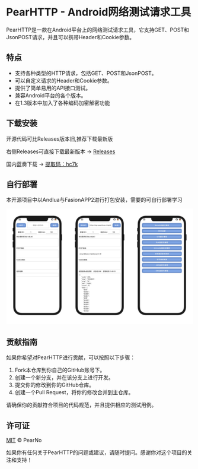 # PearHTTP - Android网络测试请求工具
PearHTTP是一款在Android平台上的网络测试请求工具，它支持GET、POST和JsonPOST请求，并且可以携带Header和Cookie参数。

## 特点

- 支持各种类型的HTTP请求，包括GET、POST和JsonPOST。
- 可以自定义请求的Header和Cookie参数。
- 提供了简单易用的API接口测试。
- 兼容Android平台的各个版本。
- 在1.3版本中加入了各种编码加密解密功能

## 下载安装

开源代码可比Releases版本旧,推荐下载最新版

右侧Releases可直接下载最新版本 ->  [Releases](https://github.com/PearNoDec/PearHTTP/releases/)

国内蓝奏下载 -> [提取码：hc7k](https://pearno.lanzouj.com/ikxIV16skybg)

## 自行部署

本开源项目中以Andlua与FasionAPP2进行打包安装，需要的可自行部署学习

![Image text](info.png)

## 贡献指南

如果你希望对PearHTTP进行贡献，可以按照以下步骤：

1. Fork本仓库到你自己的GitHub账号下。
2. 创建一个新分支，并在该分支上进行开发。
3. 提交你的修改到你的GitHub仓库。
4. 创建一个Pull Request，将你的修改合并到主仓库。

请确保你的贡献符合项目的代码规范，并且提供相应的测试用例。

## 许可证

[MIT](LICENSE) © PearNo

如果你有任何关于PearHTTP的问题或建议，请随时提问。感谢你对这个项目的关注和支持！
